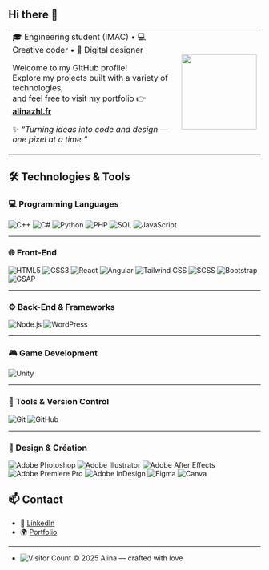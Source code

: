 ## Hi there 👋
<table>
<tr>
<td>
🎓 Engineering student (IMAC) • 💻 Creative coder • 🎨 Digital designer  

Welcome to my GitHub profile!  
Explore my projects built with a variety of technologies,  
and feel free to visit my portfolio 👉 <a href="https://alinazhl.fr"><b>alinazhl.fr</b></a>  

✨ <i>“Turning ideas into code and design — one pixel at a time.”</i>
</td>
<td>
<img src="https://i.pinimg.com/736x/39/de/3a/39de3ac41775db390417cc5d8cc08380.jpg" width="150"/>
</td>
</tr>
</table>

## 🛠️ Technologies & Tools

### 💻 Programming Languages
![C++](https://img.shields.io/badge/-C++-00599C?style=flat-square&logo=c%2B%2B&logoColor=white)
![C#](https://img.shields.io/badge/-C%23-239120?style=flat-square&logo=c-sharp&logoColor=white)
![Python](https://img.shields.io/badge/-Python-3776AB?style=flat-square&logo=python&logoColor=white)
![PHP](https://img.shields.io/badge/-PHP-777BB4?style=flat-square&logo=php&logoColor=white)
![SQL](https://img.shields.io/badge/-SQL-4479A1?style=flat-square&logo=postgresql&logoColor=white)
![JavaScript](https://img.shields.io/badge/-JavaScript-F7DF1E?style=flat-square&logo=javascript&logoColor=black)

---

### 🌐 Front-End
![HTML5](https://img.shields.io/badge/-HTML5-E34F26?style=flat-square&logo=html5&logoColor=white)
![CSS3](https://img.shields.io/badge/-CSS3-1572B6?style=flat-square&logo=css3)
![React](https://img.shields.io/badge/-React-61DAFB?style=flat-square&logo=react&logoColor=black)
![Angular](https://img.shields.io/badge/-Angular-DD0031?style=flat-square&logo=angular&logoColor=white)
![Tailwind CSS](https://img.shields.io/badge/-Tailwind%20CSS-38B2AC?style=flat-square&logo=tailwind-css&logoColor=white)
![SCSS](https://img.shields.io/badge/-SCSS-CC6699?style=flat-square&logo=sass&logoColor=white)
![Bootstrap](https://img.shields.io/badge/-Bootstrap-563D7C?style=flat-square&logo=bootstrap&logoColor=white)
![GSAP](https://img.shields.io/badge/-GSAP-88CE02?style=flat-square&logo=greensock&logoColor=white)

---

### ⚙️ Back-End & Frameworks
![Node.js](https://img.shields.io/badge/-Node.js-339933?style=flat-square&logo=node.js&logoColor=white)
![WordPress](https://img.shields.io/badge/-WordPress-21759B?style=flat-square&logo=wordpress&logoColor=white)

---

### 🎮 Game Development
![Unity](https://img.shields.io/badge/-Unity-000000?style=flat-square&logo=unity&logoColor=white)

---

### 🧰 Tools & Version Control
![Git](https://img.shields.io/badge/-Git-F05032?style=flat-square&logo=git&logoColor=white)
![GitHub](https://img.shields.io/badge/-GitHub-181717?style=flat-square&logo=github&logoColor=white)

---

### 🎨 Design & Création
![Adobe Photoshop](https://img.shields.io/badge/-Adobe%20Photoshop-31A8FF?style=flat-square&logo=adobe-photoshop&logoColor=white)
![Adobe Illustrator](https://img.shields.io/badge/-Adobe%20Illustrator-FF9A00?style=flat-square&logo=adobe-illustrator&logoColor=white)
![Adobe After Effects](https://img.shields.io/badge/-Adobe%20After%20Effects-9999FF?style=flat-square&logo=adobe-after-effects&logoColor=white)
![Adobe Premiere Pro](https://img.shields.io/badge/-Adobe%20Premiere%20Pro-9999FF?style=flat-square&logo=adobe-premiere-pro&logoColor=white)
![Adobe InDesign](https://img.shields.io/badge/-Adobe%20InDesign-FF3366?style=flat-square&logo=adobe-indesign&logoColor=white)
![Figma](https://img.shields.io/badge/-Figma-F24E1E?style=flat-square&logo=figma&logoColor=white)
![Canva](https://img.shields.io/badge/-Canva-00C4CC?style=flat-square&logo=canva&logoColor=white)


## 📫 Contact
- 💼 [LinkedIn](https://www.linkedin.com/in/alina-zhyla-894469269/)
- 🌍 [Portfolio](https://alinazhl.fr)

- ---
- ![Visitor Count](https://komarev.com/ghpvc/?username=Aliloa&color=brightgreen)
© 2025 Alina — crafted with love

